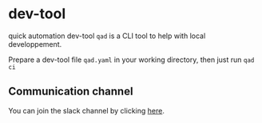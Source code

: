 # dev-tool

quick automation dev-tool `qad` is a CLI tool to help with local developpement.

Prepare a dev-tool file `qad.yaml` in your working directory, then just run `qad ci`

## Communication channel

You can join the slack channel by clicking [here](https://join.slack.com/t/devtool-for-auto-ci/shared_invite/zt-12wd1k6w7-6PnQBAAyrnvoo60tovV3Gw).

